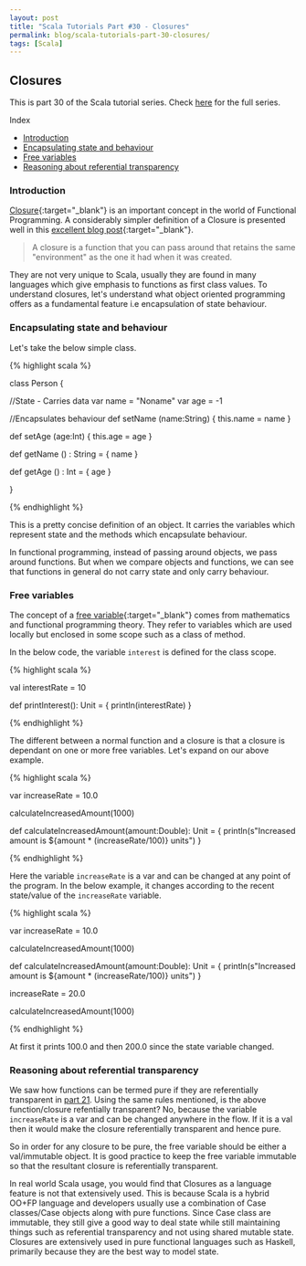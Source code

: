```yaml
---
layout: post
title: "Scala Tutorials Part #30 - Closures"
permalink: blog/scala-tutorials-part-30-closures/
tags: [Scala]
---
```


Closures
--------

This is part 30 of the Scala tutorial series. Check [here](/blog/scala-articles-index/) for the full series.

<i class="fa fa-list-ul fa-lg space-right"></i> Index

- [Introduction](#Intro)
- [Encapsulating state and behaviour](#StateBehaviour)
- [Free variables](#FreeVariables)
- [Reasoning about referential transparency](#ReferentialTransparency)

<h3><b><a name = "Intro" class="inter-header">Introduction</a></b></h3>

[Closure](https://en.wikipedia.org/wiki/Closure_(computer_programming)){:target="_blank"} is an important concept in the world of Functional Programming. A considerably simpler definition of a Closure is presented well in this [excellent blog post](http://www.jerf.org/iri/post/2542){:target="_blank"}.

> A closure is a function that you can pass around that retains the same "environment" as the one it had when it was created.

They are not very unique to Scala, usually they are found in many languages which give emphasis to functions as first class values. To understand closures, let's understand what object oriented programming offers as a fundamental feature i.e encapsulation of state behaviour.

<h3><b><a name = "StateBehaviour" class="inter-header">Encapsulating state and behaviour</a></b></h3>

Let's take the below simple class.

{% highlight scala %}

class Person {

  //State - Carries data
  var name = "Noname"
  var age = -1

  //Encapsulates behaviour
  def setName (name:String)  {
    this.name = name
  }

  def setAge (age:Int) {
    this.age = age
  }

  def getName () : String = {
    name
  }

  def getAge () : Int = {
    age
  }

}

{% endhighlight %}

This is a pretty concise definition of an object. It carries the variables which represent state and the methods which encapsulate behaviour.

In functional programming, instead of passing around objects, we pass around functions. But when we compare objects and functions, we can see that functions in general do not carry state and only carry behaviour.

<h3><b><a name = "FreeVariables" class="inter-header">Free variables</a></b></h3>

The concept of a [free variable](https://en.wikipedia.org/wiki/Free_variables_and_bound_variables){:target="_blank"} comes from mathematics and functional programming theory. They refer to variables which are used locally but enclosed in some scope such as a class of method.

In the below code, the variable `interest` is defined for the class scope.

{% highlight scala %}

 val interestRate = 10

 def printInterest(): Unit = {
   println(interestRate)
 }

{% endhighlight %}

The different between a normal function and a closure is that a closure is dependant on one or more free variables. Let's expand on our above example.

{% highlight scala %}

 var increaseRate = 10.0

 calculateIncreasedAmount(1000)

 def calculateIncreasedAmount(amount:Double): Unit = {
   println(s"Increased amount is ${amount * (increaseRate/100)} units")
 }

{% endhighlight %}

Here the variable `increaseRate` is a var and can be changed at any point of the program. In the below example, it changes according to the recent state/value of the `increaseRate` variable.

{% highlight scala %}

var increaseRate = 10.0

calculateIncreasedAmount(1000)

def calculateIncreasedAmount(amount:Double): Unit = {
  println(s"Increased amount is ${amount * (increaseRate/100)} units")
}

increaseRate = 20.0

calculateIncreasedAmount(1000)

{% endhighlight %}

At first it prints 100.0 and then 200.0 since the state variable changed.

<h3><b><a name = "ReferentialTransparency" class="inter-header">Reasoning about referential transparency</a></b></h3>

We saw how functions can be termed pure if they are referentially transparent in [part 21](/blog/scala-tutorials-part-21-referential-transparency/). Using the same rules mentioned, is the above function/closure refentially transparent? No, because the variable `increaseRate` is a var and can be changed anywhere in the flow. If it is a val then it would make the closure referentially transparent and hence pure.

So in order for any closure to be pure, the free variable should be either a val/immutable object. It is good practice to keep the free variable immutable so that the resultant closure is referentially transparent.

In real world Scala usage, you would find that Closures as a language feature is not that extensively used. This is because Scala is a hybrid OO+FP language and developers usually use a combination of Case classes/Case objects along with pure functions. Since Case class are immutable, they still give a good way to deal state while still maintaining things such as referential transparency and not using shared mutable state. Closures are extensively used in pure functional languages such as Haskell, primarily because they are the best way to model state.

